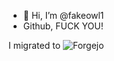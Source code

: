 - 👋 Hi, I’m @fakeowl1
- Github, FUCK YOU! 

I migrated to ![Forgejo](https://git.fakeowl1.com/fakeowl1)
